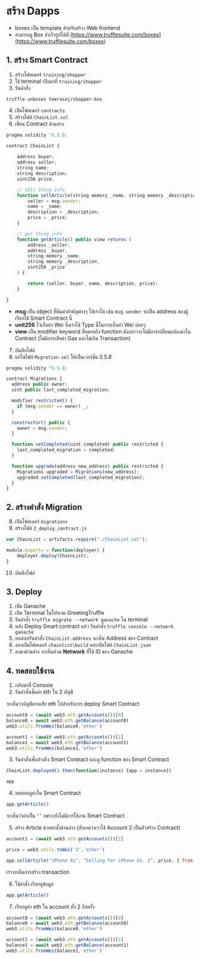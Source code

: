 # สร้าง Dapps

- boxes เป็น template สำหรับสร้าง Web frontend 
- สามารถดู Box สำเร็จรูปได้ที่ [https://www.trufflesuite.com/boxes](https://www.trufflesuite.com/boxes)

## 1. สร้าง Smart Contract

1. สร้างโฟลเดอร์ `training/shopper`
2. ใช้ terminal เปิดมาที่ `training/shopper`
3. รันคำสั่ง  

```pwsh
truffle unboxes teerasej/shopper-box
```

4. เปิดโฟลเดอร์ `contracts`
5. สร้างไฟล์ `ChainList.sol`
6. เขียน Contract ด้านล่าง

```js
pragma solidity ^0.5.8;

contract ChainList {
    
    address buyer;
    address seller;
    string name;
    string description;
    uint256 price;

	// Sell thing info
    function sellArticle(string memory _name, string memory _description, uint256 _price) public {
        seller = msg.sender;
        name = _name;
        description = _description;
        price = _price;
    }

	// get thing info
    function getArticle() public view returns (
        address _seller,
        address _buyer,
        string memory _name,
        string memory _description,
        uint256 _price
    ) {

        return (seller, buyer, name, description, price);
    }

}
```

- **msg** เป็น object ที่คืนค่าสำคัญต่างๆ ให้เราได้ เช่น `msg.sender` จะเป็น address ของผู้เรียกใช้ Smart Contract นี้ 
- **unit256** ไว้เก็บค่า Wei ซึ่งเราใช้ Type นี้ในการเก็บค่า Wei บ่อยๆ
- **view** เป็น modifier keyword ที่หมายถึง function ดังกล่าวจะไม่มีการเปลี่ยนแปลงค่าใน Contract (ไม่มีการเสียค่า Gas และไม่เกิด Transaction)

7. บันทึกไฟล์
8. แก้ไขไฟล์ `Migration.sol` ให้เป็นเวอร์ชั่น 0.5.8

```js
pragma solidity ^0.5.8;

contract Migrations {
  address public owner;
  uint public last_completed_migration;

  modifier restricted() {
    if (msg.sender == owner) _;
  }

  constructor() public {
    owner = msg.sender;
  }

  function setCompleted(uint completed) public restricted {
    last_completed_migration = completed;
  }

  function upgrade(address new_address) public restricted {
    Migrations upgraded = Migrations(new_address);
    upgraded.setCompleted(last_completed_migration);
  }
}

```

## 2. สร้างคำสั่ง Migration

8. เปิดโฟลเดอร์ `migrations`
9. สร้างไฟล์ `2_deploy_contract.js`

```js
var ChainList = artifacts.require("./ChainList.sol");

module.exports = function(deployer) {
	deployer.deploy(ChainList);
}
```

10. บันทึกไฟล์


## 3. Deploy

1. เปิด Ganache 
2. เปิด Terminal ในโปรเจค GreetingTruffle 
3. รันคำสั่ง `truffle migrate --network ganache` ใน terminal
4. หลัง Deploy Smart contract แล้ว รันคำสั่ง `truffle console --network ganache`
5. ทดสอบรันคำสั่ง `ChainList.address` จะเห็น Address ของ Contract
6. ลองเปิดโฟลเดอร์ `chainlist\build` และเปิดไฟล์ `ChainList.json` 
7. ลงมาด้านล่าง จะเห็นส่วน **Network** ที่ใช้ ID ของ Ganache 

## 4. ทดสอบใช้งาน

1. กลับมาที่ Console
2. รันคำสั่งเช็คค่า eth ใน 2 บัญชี

จะเห็นว่าบัญชีแรกเสีย eth ไปสำหรับการ deploy Smart Contract

```js
account0 = (await web3.eth.getAccounts())[0]
balance0 = await web3.eth.getBalance(account0)
web3.utils.fromWei(balance0,'ether')

account1 = (await web3.eth.getAccounts())[1]
balance1 = await web3.eth.getBalance(account1)
web3.utils.fromWei(balance1,'ether')
```

3. รันคำสั่งเพื่ออ้างถึง Smart Contract และดู function ของ Smart Contract

```js
ChainList.deployed().then(function(instance) {app = instance})

app
```

4. ทดสอบดูค่าใน Smart Contract

```js
app.getArticle()
```

จะเห็นว่าค่าเป็น `‘’` เพราะยังไม่มีการใช้งาน Smart Contract

5. สร้าง Article ด้วยคำสั่งด้านล่าง (สังเกตว่าเราใช้ Account 2 เป็นตัวสร้าง Contract)

```js
account1 = (await web3.eth.getAccounts())[1]

price = web3.utils.toWei('3','ether')

app.sellArticle("iPhone Xs", "Selling for iPhone Xs. 2", price, { from: account1 })
```

เราจะเห็นการสร้าง transaction 

6. ใช้คำสั่ง เรียกดูข้อมูล

```js
app.getArticle()
```

7. เรียกดูค่า eth ใน account ทั้ง 2 อีกครั้ง

```js
account0 = (await web3.eth.getAccounts())[0]
balance0 = await web3.eth.getBalance(account0)
web3.utils.fromWei(balance0,'ether')

account1 = (await web3.eth.getAccounts())[1]
balance1 = await web3.eth.getBalance(account1)
web3.utils.fromWei(balance1,'ether')
```


